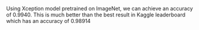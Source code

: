 
Using Xception model pretrained on ImageNet, we can achieve an accuracy of 0.9940. 
This is much better than the best result in Kaggle leaderboard which has an accuracy of 0.98914 
